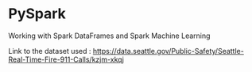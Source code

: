 # PySpark
Working with Spark DataFrames and Spark Machine Learning

Link to the dataset used : https://data.seattle.gov/Public-Safety/Seattle-Real-Time-Fire-911-Calls/kzjm-xkqj
